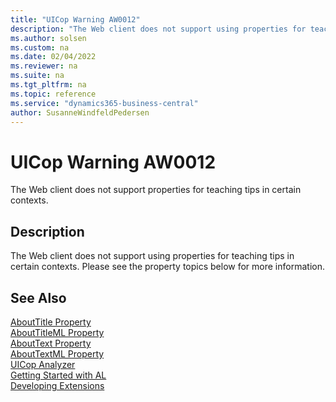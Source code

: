 ```yaml
---
title: "UICop Warning AW0012"
description: "The Web client does not support using properties for teaching tips in certain contexts."
ms.author: solsen
ms.custom: na
ms.date: 02/04/2022
ms.reviewer: na
ms.suite: na
ms.tgt_pltfrm: na
ms.topic: reference
ms.service: "dynamics365-business-central"
author: SusanneWindfeldPedersen
---
```

[//]: # (START>DO_NOT_EDIT)
[//]: # (IMPORTANT:Do not edit any of the content between here and the END>DO_NOT_EDIT.)
[//]: # (Any modifications should be made in the .xml files in the ModernDev repo.)
# UICop Warning AW0012
The Web client does not support properties for teaching tips in certain contexts.

## Description
The Web client does not support using properties for teaching tips in certain contexts. Please see the property topics below for more information.

[//]: # (IMPORTANT: END>DO_NOT_EDIT)
## See Also  
[AboutTitle Property](../properties/devenv-abouttitle-property.md)   
[AboutTitleML Property](../properties/devenv-abouttitleml-property.md)   
[AboutText Property](../properties/devenv-abouttext-property.md)   
 [AboutTextML Property](../properties/devenv-abouttextml-property.md)    
[UICop Analyzer](uicop.md)  
[Getting Started with AL](../devenv-get-started.md)  
[Developing Extensions](../devenv-dev-overview.md)  